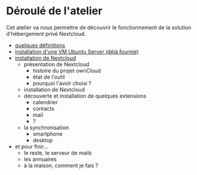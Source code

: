 # Déroulé de l'atelier

Cet atelier va nous permettre de découvrir le fonctionnement
de la solution d'hébergement privé Nextcloud.


- [quelques définitions](pages/definitions/definitions.md)
- [installation d'une VM Ubuntu Server (déjà fournie)](pages/ubuntu/installation.md)
- [installation de Nextcloud](pages/nextcloud/installation.md)
  - présentation de Nextcloud
    + histoire du projet ownCloud
    + état de l'outil
    + pourquoi l'avoir choisi ?
  - installation de Nextcloud
  - découverte et installation de quelques extensions
    + calendrier 
    + contacts
    + mail
    + ?
  - la synchronisation
    + smartphone
    + desktop
- et pour finir...
    + le reste, le serveur de mails
    + les annuaires
    + à la maison, comment je fais ?


